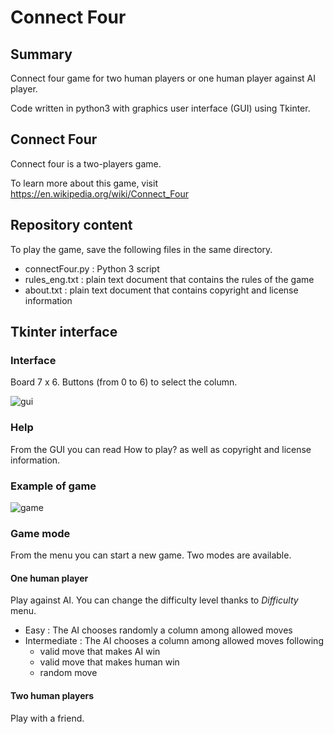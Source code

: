 # Connect Four

## Summary

Connect four game for two human players or one human player against AI player.

Code written in python3 with graphics user interface (GUI) using Tkinter.

## Connect Four

Connect four is a two-players game.

To learn more about this game, visit https://en.wikipedia.org/wiki/Connect_Four

## Repository content

To play the game, save the following files in the same directory.

* connectFour.py : Python 3 script
* rules_eng.txt : plain text document that contains the rules of the game
* about.txt : plain text document that contains copyright and license information

## Tkinter interface

### Interface

Board 7 x 6.
Buttons (from 0 to 6) to select the column.

![gui](https://user-images.githubusercontent.com/82372483/134669717-dd738288-efd9-4c5e-bcd4-33277eabeae5.png)

### Help

From the GUI you can read How to play? as well as copyright and license information.

### Example of game

![game](https://user-images.githubusercontent.com/82372483/134669778-8fd9c399-0322-426f-977a-08ee00de85c4.png)

### Game mode

From the menu you can start a new game. Two modes are available.

#### One human player
Play against AI. You can change the difficulty level thanks to *Difficulty* menu.

* Easy : The AI chooses randomly a column among allowed moves
* Intermediate : The AI chooses a column among allowed moves following
   *  valid move that makes AI win
   *  valid move that makes human win
   *  random move

#### Two human players
Play with a friend.


